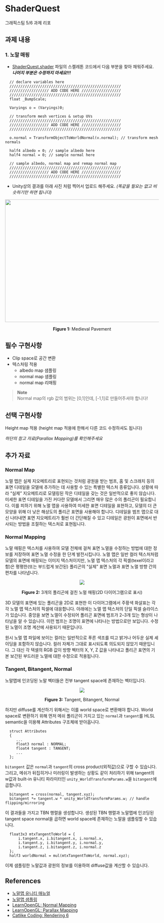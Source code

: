 # ShaderQuest
 
그래픽스팀 5/6 과제 리포

## 과제 내용
### 1. 노말 매핑
* [ShaderQuest.shader](https://github.com/XREAL-Graphics-Archive/ShaderQuest/blob/master/Assets/ShaderQuest/ShaderQuest.shader) 파일의 스켈레톤 코드에서 다음 부분을 찾아 채워주세요. ***나머지 부분은 수정하지 마세요!!!***
```hlsl
  // declare variables here
  ///////////////////////////////////////////////////
  ////////////////// ADD CODE HERE //////////////////
  ///////////////////////////////////////////////////
  float _BumpScale;
```
```hlsl
  Varyings o = (Varyings)0;

  // transform mesh vertices & setup UVs
  ///////////////////////////////////////////////////
  ////////////////// ADD CODE HERE //////////////////
  ///////////////////////////////////////////////////

  o.normal = TransformObjectToWorldNormal(v.normal); // transform mesh normals
```
```hlsl
  half4 albedo = 0; // sample albedo here
  half4 normal = 0; // sample normal here

  // sample albedo, normal map and remap normal map
  ///////////////////////////////////////////////////
  ////////////////// ADD CODE HERE //////////////////
  ///////////////////////////////////////////////////
```
* Unity상의 결과를 아래 사진 처럼 찍어서 업로드 해주세요. *(똑같을 필요는 없고 비슷하기만 하면 됩니다)*
<p align="center">
  <img src="https://user-images.githubusercontent.com/61895947/235045533-1a2484f6-b63e-412a-9511-b507d89eccb1.jpeg" width="711" height="400">
 <p/>
<p align="center"><b>Figure 1:</b> Medieval Pavement<p/>

## 필수 구현사항
* Clip space로 공간 변환
* 텍스처링 적용
  * albedo map 샘플링
  * normal map 샘플링
  * normal map 리매핑

> **Note**<br>
> Normal map의 rgb 값의 범위는 [0,1]인데, [-1,1]로 만들어주셔야 합니다!

## 선택 구현사항
Height map 적용 (height map 적용에 한해서 다른 코드 수정하셔도 됩니다)

*하단의 참고 자료(Parallax Mapping)를 확인해주세요*

## 추가 자료
### Normal Map
노멀 맵은 실제 지오메트리로 표현되는 것처럼 광원을 받는 범프, 홈 및 스크래치 등의 표면 디테일을 모델에 추가하는 데 사용할 수 있는 특별한 텍스처 종류입니다.
상황에 따라 “실제” 지오메트리로 모델링된 작은 디테일을 갖는 것은 일반적으로 좋지 않습니다. 미세한 표면 디테일을 가진 커다란 모델에서 그리면 매우 많은 수의 폴리곤이 필요합니다. 이를 피하기 위해 노멀 맵을 사용하여 미세한 표면 디테일을 표현하고, 모델의 더 큰 모양을 위해 더 낮은 해상도의 폴리곤 표면을 사용해야 합니다. 디테일을 범프 맵으로 대신 나타내면 표면 지오메트리가 훨씬 더 간단해질 수 있고 디테일은 광원이 표면에서 반사되는 방법을 조절하는 텍스처로 표현됩니다.

### Normal Mapping
노말 매핑은 텍스처를 사용하여 모델 전체에 걸쳐 표면 노멀을 수정하는 방법에 대한 정보를 저장하여 표면 노멀 수정을 한 단계 발전시킵니다. 노멀 맵은 일반 컬러 텍스처처럼 모델의 표면에 매핑되는 이미지 텍스처이지만, 노멀 맵 텍스처의 각 픽셀(texel이라고 함)은 평평한(또는 부드럽게 보간된) 폴리곤의 “실제” 표면 노멀과 표면 노멀 방향 간의 편차를 나타냅니다.
<p align="center">
  <img src="https://docs.unity3d.com/kr/2021.3/uploads/Main/BumpMapBumpShadingDiagram.svg">
 <p/>
<p align="center"><b>Figure 2:</b> 3개의 폴리곤에 걸친 노멀 매핑(2D 다이어그램으로 표시)<p/>
3D 모델의 표면에 있는 폴리곤을 2D로 표현한 이 다이어그램에서 주황색 화살표는 각각 노멀 맵 텍스처의 픽셀에 대응합니다. 아래에는 노멀 맵 텍스처의 단일 픽셀 슬라이스가 있습니다. 중앙을 보면 노멀이 수정되어 폴리곤 표면에 범프가 2–3개 있는 형상이 나타남을 알 수 있습니다. 이런 범프는 조명이 표면에 나타나는 방법으로만 보입니다. 수정된 노멀이 조명 계산에 사용되기 때문입니다.

원시 노멀 맵 파일에 보이는 컬러는 일반적으로 푸른 색조를 띠고 밝거나 어두운 실제 셰이딩을 포함하지 않습니다. 컬러 자체가 그대로 표시되도록 의도되지 않았기 때문입니다. 그 대신 각 텍셀의 RGB 값이 방향 벡터의 X, Y, Z 값을 나타내고 폴리곤 표면의 기본 보간된 부드러운 노멀에 대한 수정으로 적용됩니다.

### Tangent, Bitangent, Normal
노말맵에 인코딩된 노말 벡터들은 전부 tangent space에 존재하는 벡터입니다.
<p align="center">
  <img src="https://img1.daumcdn.net/thumb/R1280x0/?scode=mtistory2&fname=https%3A%2F%2Fblog.kakaocdn.net%2Fdn%2Fb8opv9%2FbtqBNNyBjNf%2FzmIlP78KWUkWNAhhDK4EPk%2Fimg.png">
 <p/>
<p align="center"><b>Figure 3:</b> Tangent, Bitangent, Normal<p/>

하지만 diffuse를 계산하기 위해서는 이를 world space로 변환해야 합니다. World space로 변환하기 위해 먼저 메쉬 폴리곤이 가지고 있는 `normal`과 `tangent`를 HLSL semantic을 이용해 Attributes 구조체에 받아옵니다.

```hlsl
  struct Attributes
  {
     ...
     float3 normal : NORMAL;
     float4 tangent : TANGENT;
     ...
  };
```

`bitangent` 값은 `normal`과 `tangent`의 cross product(외적값)으로 구할 수 있습니다. 그리고, 메쉬가 뒤집히거나 미러링이 발생하는 상황도 같이 처리하기 위해 tangent의 w값과 built-in 유니티 파라미터인 `unity_WorldTransformParams.w`을 `bitangent`에 곱합니다.

```hlsl
  bitangent = cross(normal, tangent.xyz);
  bitangent *= tangent.w * unity_WorldTransformParams.w; // handle flipping/mirroring
```

이 결과들을 가지고 TBN 행렬을 생성합니다. 생성된 TBN 행렬과 노말맵에 인코딩된 tangent space normal을 곱하면 world space에 존재하는 노말을 샘플링할 수 있습니다.

```hlsl
  float3x3 mtxTangentToWorld = {
      i.tangent.x, i.bitangent.x, i.normal.x,
      i.tangent.y, i.bitangent.y, i.normal.y,
      i.tangent.z, i.bitangent.z, i.normal.z
  };
  half3 worldNormal = mul(mtxTangentToWorld, normal.xyz);
```

이제 샘플링한 노말값과 광원의 정보를 이용하여 diffuse값을 계산할 수 있습니다.

## References
* [노말맵 유니티 매뉴얼](https://docs.unity3d.com/kr/2021.3/Manual/StandardShaderMaterialParameterNormalMap.html)
* [노말맵 샘플링](https://darkcatgame.tistory.com/84)
* [LearnOpenGL: Normal Mapping](https://learnopengl.com/Advanced-Lighting/Normal-Mapping)
* [LearnOpenGL: Parallax Mapping](https://learnopengl.com/Advanced-Lighting/Parallax-Mapping)
* [Catlike Coding: Rendering 6](https://catlikecoding.com/unity/tutorials/rendering/part-6/)

